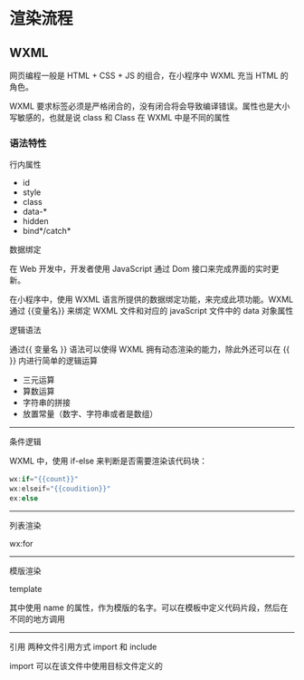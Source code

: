 # 渲染流程

## WXML

网页编程一般是 HTML + CSS + JS 的组合，在小程序中 WXML 充当 HTML 的角色。

WXML 要求标签必须是严格闭合的，没有闭合将会导致编译错误。属性也是大小写敏感的，也就是说 class 和 Class 在 WXML 中是不同的属性

### 语法特性

行内属性

- id
- style
- class
- data-\*
- hidden
- bind*/catch*

数据绑定

在 Web 开发中，开发者使用 JavaScript 通过 Dom 接口来完成界面的实时更新。

在小程序中，使用 WXML 语言所提供的数据绑定功能，来完成此项功能。WXML 通过 {{变量名}} 来绑定 WXML 文件和对应的 javaScript 文件中的 data 对象属性

逻辑语法

通过{{ 变量名 }} 语法可以使得 WXML 拥有动态渲染的能力，除此外还可以在 {{ }} 内进行简单的逻辑运算

- 三元运算
- 算数运算
- 字符串的拼接
- 放置常量（数字、字符串或者是数组）

---

条件逻辑

WXML 中，使用 if-else 来判断是否需要渲染该代码块：

```js
wx:if="{{count}}"
wx:elseif="{{coudition}}"
ex:else
```

---

列表渲染

wx:for

---

模版渲染

template

其中使用 name 的属性，作为模版的名字。可以在模板中定义代码片段，然后在不同的地方调用

---

引用
两种文件引用方式 import 和 include

import 可以在该文件中使用目标文件定义的<template />，需要注意的是 import 有作用域的概念，即只会 import 目标文件中定义的 template，而不会 import 目标文件中

import 的 template，简言之就是 import 不具有递归的特性。 include 可以将目标文件中除了<template />、<wxs />外的整个代码引入，相当于是拷贝到 include 位置

```html
<view>
  <view>
    <text>{{text}}</text>
  </view>
</view>
```

我们知道如何实现自定义标签，通过 WebComponents,但是这个也不是[WebComponents](https://www.webcomponents.org/introduction)，

WebComponents 的规范中，自定义元素的名称中必须包含连接词。况且里面有数据绑定逻辑。这里就是我们后面章节要讲到的 Exparser 框架

Exparser 框架会将上述结构转换为下面这个样子

```html
<wx-view>
  <wx-view>
    <wx-text> <span> {{text}}</span></wx-text>
  </wx-view>
</wx-view>
```

微信小程序中没有使用 WebComponents,而是使用了 Exparser。

Exparser 是微信小程序的组件组织框架，内置在小程序基础库中，为小程序的各种组件提供基础的支持。小程序内的所有组件，包括内置组件和自定义组件，都由 Exparser 组织管理。

Exparser 的组件模型与 WebComponents 标准中的 Shadow DOM 高度相似。

Exparser 会维护整个页面的节点树相关信息，包括节点的属性、事件绑定等，相当于一个简化版的 Shadow DOM 实现。

**为什么不用 HTML 语法和 WebComponents 来实现渲染，而是选择自定义？**

- 管控与安全：web 技术可以通过脚本获取修改页面敏感内容或者随意跳转其它页面
- 能力有限：会限制小程序的表现形式
- 标签众多：增加理解成本

小程序不能直接使用 html 标签渲染页面，其提供了 10 多个内置组件来收敛 web 标签，并且提供一个 JavaScript 沙箱环境来避免 js 访问任何浏览器 api

**为什么不嵌入 vue，而是使用这种方式?**

小程序追求轻量，渲染性能高，vue 包体相对也大，vue 对用户的约束性也相对较弱，还是自己定制规则更靠谱

## WXSS

WXSS 虽然具有 CSS 大部分的特性，但是小程序在 WXSS 也做了一些扩充和修改，比如 rpx

WXSS 在底层支持新的尺寸单位 rpx (responsive pixel)，让我们可以免去换算的烦恼，只要交给小程序底层来换算即可，由于换算采用的浮点数运算，所以运算结果会和预期结果有一点点偏差.这个偏差也是挺头大的，在实际的网页项目中，还会故意处理一下这个偏差

calc 也完美复刻过来，并且支持 rpx，比如:Calc(100vh - 100rpx)

WXSS 支持部分 css 选择器，更详细的文档可以参考[WXSS](https://developers.weixin.qq.com/miniprogram/dev/framework/view/wxss.html)

## Exparser

Exparser 与 WebComponent 还是有着千丝万缕的联系的

### WebComponent

web 组件的意思，它只是一套规则、一套 API,你可以通过这些 API 创建自定义的新的组件，并且组件是可以重复使用的，封装好的组件可以在网页和 Web 应用程序中进行使用.

xy-ui 就是使用 WebComponent 的一套 ui 框架

并不是所有的业务场景都需要 Vue\React 这样的框架进行开发、也并是都需要工程化。很多业务场景我们需要原生 JS、HTML，WebComponent 实现的组件可以和 HTML 原生标签一起使用。

```html
<body>
  <custom-component></custom-component>
</body>
```

#### Custom Element

自定义元素，即当内置元素无法为问题提供解决方案时，自己动手来创建一个自定义标记来解决，上方的<custom-component>就是我们手动创建的自定义标记(HTML（HyperText Markup Language）超文本标记语言)

元素的状态是指定义该元素（或者叫做升级该元素）时元素状态的改变，升级过程是异步的。

元素内部的状态有：

- undefined 未升级：即自定义元素还未被 define
- failed 升级失败：即 define 过了也实例化开了，但失败了。会自动按 HTMLUnknownElement 类来实例化
- uncustomized 未定制化：没有 define 过但却被实例化了，会自动按 HTMLUnknownElement 类来实例化
- custom 升级成功：define 过并且实例化成功了

```js
class CustomComponent extends HTMLElement {
  constructor() {
    // 必须首先调用 super 方法
    super();

    // 元素的功能代码写在这里
    var box = document.createElement('div')
    box.className = 'custom-style'
    this.appendChild(box)
    ...
  }
}

window.customElements.define('custom-component', CustomComponent)

```

定义元素类必须继承自 window 内置的 HTML 相关类， 这些类位于 window.<HTML\*Element>，他们都继承自 HTMLElement 类。

然后在 constructor 中定义类一些标记模版，定义模板后，执行 this.appendChild，其中 this 指向了当前类实例

最后将自定义组件挂载到 customElements 上，通过 window.customElements.define 方法。

custom-component 的名字是有规则的，如下:

- 自定义元素的名称，必须包含短横线（-）。它可以确保 html 解析器能够区分常规元素和自定义元素，还能确保 html 标记的兼容性。
- 自定义元素只能一次定义一个，一旦定义无法撤回。
- 自定义元素不能单标记封闭。比如<custom-component />，必须写一对开闭标记。比如 <custom-component></custom-component>

对于自定义组件挂载的相关 API：

- window.customElement.define('custom-component', CustomComponent, extendsInit) // 定义一个自定义元素
- window.customElement.get('custom-component') // 返回已定义的自定义元素的构造函数
- window.customElement.whenDefined('custom-component') // 接收一个 promise 对象，是当定义自定义元素时返回的，可监听元素状态变化但无法捕捉内部状态值。

其中 window.customElement.whenDefined 方法监听的元素状态为上诉讲解的四种元素状态中的: failed 升级失败和 custom 升级成功。

如果 dom 结构很复杂的组件，直接使用 createElement 也是太累了，可以引入<template>标记

#### template

Web Components API 提供了<template>标签，可以在它里面使用 HTML 定义 DOM 结构。

```html
<html>
  <body>
    <custom-component></custom-component
    ><template id="customComponentTemplate">
      <style>
        /* 组件的样式和组件封装在一起，只对自定义元素生效，不会影响外部全局样式 */
        .custom-style {
          display: block;
          color: black;
        }
      </style>
      <div class="custom-style">
        <p>This is a custom component</p>
      </div>
    </template>
  </body>
  <script>
    class CustomComponent extends HTMLELement {
      constructor() {
        super();
        // create box
        var templateElem = document.getElementById( 'customComponentTemplate' )
        var content = templateElem.content.cloneNode( true):this.appendChild( content)
        window.customElements.define( 'custom-component'，CustomComponent)
      }
    }
  </script>
</html>
```

这里有两个需要考虑的地方：

1. 这里因为是 DEMO 演示所以把<template>标签写在了一起，其实可以用脚本把<template>注入网页。这样的话，JavaScript 脚本跟<template>就能封装成一个 JS 文件，成为独立的组件文件。网页只要加载这个脚本，就能使用<custom-component>组件。
2. <template>标签内的节点进行操作必须通过 templateElem.content 返回的节点来操作。因为这里获取的 templateElem 并不是一个正常的 DOM 结构，在控制台打印一下 templateElem.content 得到的结果是#document-fragment。它其实是 DocumentFragment 节点，里面才是真正的结构。而且这个模板还要留给其他实例使用，所以不能直接移动它的子元素

开放参数 api

```html
<custom-component text="show this text"></custom-component>
```

传入自定义的文本 text，如果有 text 内容那么就展示 text，如果没有，那么展示默认值。如下这么使用

```js
class CustomComponent extends HTMLElement {
  constructor( )
    super();
    var shadow = this.attachShadow({ mode: 'closed' });
    var templateElem = document.getElementById( 'customComponentTemplate' );
    var content = templateElem.content.cloneNode(true);
    // 从this 上获取text属性 如果有值那么赋值给content
    const textValue = this.getAttribute( 'text');
    if (textValue ) {
      content.guervSelector( '.component-text' ),innerText = textValue:
      shadow.appendChild( content):
    }
  }
```

然后在自定义标记类中进行查找赋值即可，这里的 DOM 操作与正常 DOM 操作方式一致。

---
#### slot

WebComponent 有个 slot 的概念，插槽，提供了一个"缺口"让给需要嵌套的 DOM。我们先看代码。

```html
<custom-component>
  <p slot="text"></p>
</custom-component
```

```html
<template id="customComponentTemplate">
  <!-- 与上面的slot呼应 -->
  <slot name="text">
    <p>This is a custom component</p>
  </slot>
</template>
```

#### 事件

```js
  class CustomComponent extends HTMLElement {
    constructor() {
      super();
      var shadow = this.attachShadow({ mode: 'open' });
      var templateElem = document.getElementById('customComponentTemplate'); 
      var content = templateElem.content.cloneNode(true);
      // 绑定点击事件
      var textDOM = content.querySelector('.component-text'); textDOM.addEventListener('click', (e) => {
        e.stopPropagation();
        alert('clicked');
    })
      shadow.appendChild(content);
    }
  }
```

使用content可以获取到Shadow Tree上的DOM节点，通过document则可以获取到HTML Tree上的DOM节点

**冒泡**： 我们知道自定义组件树是一颗隐藏起来的树，但是内部的事件冒泡是可以一层层冒上去的，可以看到上面DEMO中使用了event.stopPropagation()方法阻止了事件冒泡。

自定义事件 new Event()中，options有几个参数可以设置冒泡行为方式，其中就有关于Shadow DOM的。


```js
var options = {
  detail: {
    // ...  
  },
  composed: false,// Boolean类型，默认值为 false，指示事件是否会在Shadow DOM根节点之外触发侦听器
  bubbles: true,// Boolean类型，默认值为 false，表示该事件是否冒泡
  cancellable: false// Boolean类型，默认值为 false，表示该事件能否被取消
}
var myEvent = new CustomEvent(eventName, options)

```

### Shadow Dom

Shadow DOM 允许将隐藏的 DOM 树附加到常规的 DOM 树中——它以 shadow root 节点为起始根节点，在这个根节点的下方，可以是任意元素，和普通的 DOM 元素一样。

!(Shadow DOM)[https://p3-juejin.byteimg.com/tos-cn-i-k3u1fbpfcp/f00049e551b243759f3a14a73c906463~tplv-k3u1fbpfcp-zoom-in-crop-mark:3024:0:0:0.awebp]


把本来DOM树中的一部分封装起来，并且隐藏起来，隐藏起来的树概念为Shadow Tree。

理解成DOM上一棵特殊的子树，称之为shadow tree或影子树。也是树，但是很特殊，树里面也是DOM，就像我们上面用document.createElement创建的DOM一样。

影子树的根节点，我们称之为shadow root或影子根。

影子根的父节点，我称之为宿主shadow host

我们先看一下隐藏起来的Shadow Tree是什么样子的呢，我们把我们的自定义组件进行改版，改为Shadow DOM规则。

```html
<script>
  class CustomComponent extends HTMLElement{
    constructor(){
      super();
      // 实例化一个影子根,挂载到宿主上,这里的宿主是this。this指向CustomComponent
      var shadow = this.attachShadow({ mode: 'closed' }) 
      // create box
      var templateElem = document.getElementById('customComponentTemplate')
      var content = templateElem.content.cloneNode(true);
      // template的DOM结构挂载到影子根上
      shadow.appendChild(content);
      window.customElements.define('custom-component', CustomComponent);
    }
  }
</script>
```

![shadow](/study/imgs/shadow.png)

attachShadow中的mode参数有两种值"open"、"closed"；

- open： 表示可以通过页面内的 JavaScript 方法来获取 Shadow DOM，例如使用 Element.shadowRoot 属性：
  
    ```js
    let myShadowDom = myCustomElem.shadowRoot;
    ```

- closed: 那么就不可以从外部获取Shadow DOM了。myCustomElem.shadowRoot 将会返回 null

宿主（shadow host）： 内置的控件元素不能成为宿主，比如：img、button、input、textarea、select、radio、checkbox，video等等。通常我们使用继承自HTMLElement类的自定义元素作为宿主。

为什么这些标签不可以成为宿主呢。我们考虑一下video标签，我们使用video标签的时候只需要设置一下src即可在页面中渲染出一个完整的播放器，那么video标签是不是一个Shadow DOM，开启chrome的 show user agent shadow DOM  选项发现，video标签就是一个shadow元素。

那么想当然的，img、button、input、textarea、select、radio、checkbox，video等等这些标签是不可以作为宿主的，因为他们已经有主了。

---

### Exparser框架原理

Exparser是微信小程序的组件组织框架，内置在小程序基础库中，为小程序提供各种各样的组件支撑。内置组件和自定义组件都有Exparser组织管理。

Exparser参照Shadow DOM模型实现，并且进行了一些修改。

Exparser的组件模型与WebComponents标准中的Shadow DOM高度相似。Exparser会维护整个页面的节点树相关信息，包括节点的属性、事件绑定等，相当于一个简化版的Shadow DOM实现。Exparser的主要特点包括以下几点：

- 基于Shadow DOM模型：模型上与WebComponents的Shadow DOM高度相似，但不依赖浏览器的原生支持，也没有其他依赖库；实现时，还针对性地增加了其他API以支持小程序组件编程。
- 可在纯JS环境中运行：这意味着逻辑层也具有一定的组件树组织能力。
- 高效轻量：性能表现好，在组件实例极多的环境下表现尤其优异，同时代码尺寸也较小。

在Exparser的组件模型中，组件的节点树称为Shadow Tree，即组件内部的实现；

最终拼接成的页面节点树被称为Composed Tree，即将页面所有组件节点树合成之后的树。
> 这里与我们理解WebComponent时候是有一点点区别的。可以想像小程序自带的组件都是自定义组件，而Web中我们通过WebComponent写的才是自定义组件。并且在Web中，页面所有组件节点合成的树为HTML Tree。这里的概念要进行区分。

---
#### 内置组件

Exparser内置了很多基础组件，比如说视图容器类、表单类、导航类、媒体类、开放类等几十种组件。有了这么丰富的组件，再配合WXSS，我们可以搭建出任何效果的界面。


把一个组件内置到小程序框架里的一个重要原则是：**这个组件是基础的**。换句话说，没有这个组件的话，在小程序架构里无法实现或者实现不好某类功能。

比如像一些开放类组件，有open-data组件提供展示群名称、用户信息等微信体系下的隐私信息，有button组件里open-type属性所提供分享、跳转App等敏感操作的能力。

还有比如像视图容器类组件movable-view这种因双线程模型导致手势识别不好实现的组件，这是因为手势识别需要高频率捕捉手指的触摸事件，而在双线程模型中，触摸事件从渲染层发出，派发到逻辑层，这中间是有一定的延时而导致视图跟随手指运动这类交互变得有些卡顿。

说到这里可以提及一下小程序js动画效果问题，如果是纯css动画可以在视图层进行处理。

如果业务场景为手势识别之类的，监听事件不断的触发，数据不断的改变。

这样的业务场景中，我们可以想像，如果坐标值不断改变的话，在逻辑与视图分开的双线程架构中，线程与线程之间的通讯是非常频繁的，会有很大的性能问题。所以我们可以看到微信开放了一个标记<WXS>，可以在渲染层写部分js逻辑。这样话就可以在渲染层单独处理频繁改变的数据，这样的话就避免了线程与线程之间频繁通讯导致的性能和延时问题。这也解释了WXS标记出现的原因和解决的问题。

---

#### 自定义组件

Exparser支持用户自定义组件。

```html
<view>
  <input-with-label>
    <label>
      Text
    </label>
  </input-with-label>
</view>

```


这里如果将input-with-label抽象成一个自定义组件，那么可以将整个节点树拆分成两部分。构建Shadow Tree，如下

```html
<label><slot /></label>
<input />
```

看到了熟悉的<slot>标记，插槽，一看就是上面我们讲的插槽式写法，那里不一样呢？外面少了template标记包裹。

那么来看一下，生成Shadow Tree之后，<input-with-label>这个组件怎么调用了呢？

```html
<view>
  <input-with-label>
      Text
  </input-with-label>
</view>

```

TEXT文本会插入到Shadow Tree的<slot>标记处。这里的原理和逻辑与WebComponent是一至的。


在自定义组件的概念基础上，我们可以把所有组件都进行分离，这样，各个组件也将具有各自独立的逻辑空间。每个组件都分别拥有自己的独立的数据、setData调用。

整个页面节点树实质上被拆分成了若干个ShadowTree（页面的body实质上也是一个组件，因而也是一个ShadowTree）最终组成了小程序中的Composed Tree。


小程序中，所有节点树相关的操作都依赖于Exparser，包括WXML到页面最终节点树的构建、createSelectorQuery调用和自定义组件特性等。


#### 组件间通讯

不同组件实例间的通信有WXML属性值传递、事件系统、selectComponent和relations等方式。

其中，WXML属性值传递是从父组件向子组件的基本通信方式，而事件系统是从子组件向父组件的基本通信方式。

Exparser的事件系统完全模仿Shadow DOM的事件系统。

在通常的理解中，事件可以分为冒泡事件和非冒泡事件，但在Shadow DOM体系中，冒泡事件还可以划分为在Shadow Tree上冒泡的事件和在Composed Tree上冒泡的事件。

如果在Shadow Tree上冒泡，则冒泡只会经过这个组件Shadow Tree上的节点，这样可以有效控制事件冒泡经过的范围。

```html
<view>
  <input-with-label>
      Text
      <button ></button>
  </input-with-label>
</view>

```

- 如果事件是非冒泡的，那只能在 button 上监听到事件。
- 如果事件是在 Shadow Tree 上冒泡的，那 button 、 input-with-label 、view 可以依次监听到事件。
- 如果事件是在 Composed Tree 上冒泡的，那 button 、 slot 、label 、 input-with-label 、 view 可以依次监听到事件。

在自定义组件中使用triggerEvent触发事件时，可以指定事件的bubbles、composed和capturePhase属性，用于标注事件的冒泡性质。

自定义事件相互呼应，triggerEvent可以理解为小程序中的自定义事件createEvent。

小程序基础库自身也会通过这套事件系统提供一些用户事件，如tap、touchstart和form组件的submit等。其中，tap等用户触摸引发的事件是在Composed Tree上的冒泡事件，其他事件大多是非冒泡事件。


## WXSS编译和动态适配

WXSS (WeiXin Style Sheets)是一套样式语言，用于描述WXML的组件样式。 WXSS 用来决定 WXML 的组件应该怎么显示。

写法这里直接略过了，去官网上看就好了。

### rpx

rpx （responsive pixel）直译为：响应像素。可以自动适配所有大小的屏幕，而不必使用一些第三方插件进行响应式布局。

曾经我们为了做一些响应式的布局，引入REM，VW等，或者工程化之后使用px2remvw,这样的自动转化插件。而小程序的适配方案则为rpx。

### 编译

WXSS并不可以直接执行在webview层进行渲染，而是通过了一层编译。我们接下来就带大家编译一个WXSS看一下。

### WCSC

编译的工具名字叫WCSC，这个编译的过程是在微信开发者工具端执行的.

在开发者工具WeappVendor的文件夹有WCSC文件，文件种类是可执行文件。找到了WCSC编译工具后，把这个工具复制到项目的pages/index目录下，与index.wxss同目录，可以用它来编译wxss文件，编译后输出wxss.js文件。

打开wxss.js文件

![1](/study/imgs/wxss1.png)
![2](/study/imgs/wxss2.png)
![3](/study/imgs/wxss3.png)

- 这个部分用于获取一套基本设备信息，包含设备高度、设备宽度、物理像素与CSS像素比例、设备方向
- 转化rpx
  
    ```js
      number = number / BASE_DEVICE_WIDTH * (newDeviceWidth || deviceWidth);
      // 精度收拢的优化,常在开发中自己写一个这样的方法也是一种不错的选择。
      number = Math.floor(number + eps);
    ```

- setCssToHead
    变成了结构化数据，方便遍历处理，并且处理后便于makeup组装.可以看到其中在index.wxss中写rpx单位的属性都变成了区间的样子[0, 128]、[0, 20]。其他单位并没有转换。这样的话就可以方便的识别哪里写了rpx单位，然后执行第二部分的transformRPX方法即可,makeup组装之后，创建<style>标记，插入到<head>中.

插入到了渲染层中，可以看到文件中用rpx写的单位都转化成了px，后方wxcs_styles_xx则为转化之前的属性值。



## VirtualDOM渲染流程

第一步，跟WXSS章节一样，去寻找用于编译WXML文件的可以执行文件WCC。经过WCC.js编译后，输出wxml.js这个就是编译之后的js

![wxml](/study/imgs/wxml.png)

整体代码结构就是一个函数，函数名称为$gwx,它的作用是生成虚拟dom树，用于渲染真实节点

内部还有一些边界函数。比如有意思的 _n函数, DOM数量不可以超过16000个。

```js
function n(tag) {
  $gwxc++;
  if ($gwxc >= 16000) {throw "enough, dom limit exceeded, you don't do stupid things, do you?"}
  // ....
}

```

这个文件最后也是会注入到渲染层的html中，并且同时注入调用$gwx函数的代码。

在html中找到执行代码

```js
    // 传入的是wxml的文件
    var decodeName = decodeURI("./pages/index/index.wxml")
    // 传入path是因为每个组件都需要不同的path，这里在组件里面动态填入，因为$gwx代码是动态生成的
    var generateFunc = $gwx(decodeName)
```

填入参数，执行一遍，发现

![执行](/study/imgs/%E6%89%A7%E8%A1%8C.png)

generateFunc函数的返回值是一颗树状结构，就是该页面wxml对应的js对象形式表示的dom树。

那为什么$gwx函数不直接返回虚拟DOM树呢，而是先返回generateFun？是因为需要注入动态数据。 wxml里面是没有数据的，这里是为了填入动态数据，动态数据在逻辑层滞后传入。返回generateFunc函数，渲染层的初始化准备阶段基本结束了。

generateFun负责填充填充动态数据，并生成虚拟DOM树。

![decode](/study/imgs/%E5%B0%8F%E7%A8%8B%E5%BA%8Fdecode.png)


这段代码核心的区域就是CustomEvent,自定义事件，自定义事件在讲解Shadow DOM的时候重点提到过。在这里再次出现了，可以看到这里的逻辑如下

- 如果没有有generateFun那么body标记内部展示 decodeName + "not found"，并输处错误日志
- 如果有，检查window或++global环境中自定义事件CustomEvent是否存在。CE及为CustomEvent缩写
- document.dispatchEvent 触发自定义事件 将generateFunc当作参数传递给底层渲染库，以供渲染流程库在恰当的时候调用并且传参。 这里自定义事件是和底层渲染库接洽的方式，数据插入
- 在触发自定义事件的时候，添加当前时间节点，可以理解为生命周期pageFrame_generateFunc_ready。

那么，动态数据是如何传过来的？我们在答案在通讯系统中。







